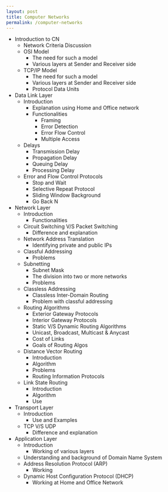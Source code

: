 ```yaml
---
layout: post
title: Computer Networks
permalink: /computer-networks
---
```


- Introduction to CN
  - Network Criteria Discussion
  - OSI Model
    - The need for such a model
    - Various layers at Sender and Receiver side
  - TCP/IP Model
    - The need for such a model
    - Various layers at Sender and Receiver side
    - Protocol Data Units
- Data Link Layer
  - Introduction
    - Explanation using Home and Office network
    - Functionalities
      - Framing
      - Error Detection
      - Error Flow Control
      - Multiple Access
  - Delays
    - Transmission Delay
    - Propagation Delay
    - Queuing Delay
    - Processing Delay
  - Error and Flow Control Protocols
    - Stop and Wait
    - Selective Repeat Protocol
    - Sliding Window Background
    - Go Back N
- Network Layer
  - Introduction
    - Functionalities
  - Circuit Switching V/S Packet Switching
    - Difference and explanation
  - Network Address Translation
    - Identifying private and public IPs
  - Classful Addressing
    - Problems
  - Subnetting
    - Subnet Mask
    - The division into two or more networks
    - Problems
  - Classless Addressing
    - Classless Inter-Domain Routing
    - Problem with classful addressing
  - Routing Algorithms
    - Exterior Gateway Protocols
    - Interior Gateway Protocols
    - Static V/S Dynamic Routing Algorithms
    - Unicast, Broadcast, Multicast & Anycast
    - Cost of Links
    - Goals of Routing Algos
  - Distance Vector Routing
    - Introduction
    - Algorithm
    - Problems
    - Routing Information Protocols
  - Link State Routing
    - Introduction
    - Algorithm
    - Use
- Transport Layer
  - Introduction
    - Use and Examples
  - TCP V/S UDP
    - Difference and explanation
- Application Layer
  - Introduction
    - Working of various layers
  - Understanding and background of Domain Name System
  - Address Resolution Protocol (ARP)
    - Working
  - Dynamic Host Configuration Protocol (DHCP)
    - Working at Home and Office Network